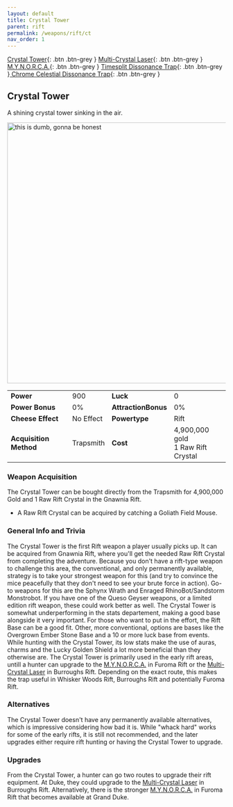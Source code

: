 ```yaml
---
layout: default
title: Crystal Tower
parent: rift
permalink: /weapons/rift/ct
nav_order: 1
---
```

<span class="fs-1">[Crystal Tower](/weapons/rift/ct){: .btn .btn-grey } </span><span class="fs-1">[Multi-Crystal Laser](/weapons/rift/mcl){: .btn .btn-grey } </span> <span class="fs-1">[M.Y.N.O.R.C.A.](/weapons/rift/mynorca){: .btn .btn-grey } </span><span class="fs-1">[ Timesplit Dissonance Trap](/weapons/rift/tdt){: .btn .btn-grey }</span><span class="fs-1">[ Chrome Celestial Dissonance Trap](/weapons/rift/ccdt){: .btn .btn-grey }</span>

## Crystal Tower
A shining crystal tower sinking in the air.

<img src="/assets/images/weapons/ct.png" alt="this is dumb, gonna be honest" width="600">

|||||
|---|---|---|---|
| __Power__ 	| 900 	| __Luck__ 	| 0 	|
| __Power Bonus__ 	| 0% 	|__AttractionBonus__ 	| 0% 	|
| __Cheese Effect__ 	| No Effect 	| __Powertype__ 	| Rift 	|
| __Acquisition Method__ 	| Trapsmith 	| __Cost__ 	| 4,900,000 gold <br> 1 Raw Rift Crystal 	|

### Weapon Acquisition
The Crystal Tower can be bought directly from the Trapsmith for 4,900,000 Gold and 1 Raw Rift Crystal in the Gnawnia Rift.
- A Raw Rift Crystal can be acquired by catching a Goliath Field Mouse.

### General Info and Trivia
The Crystal Tower is the first Rift weapon a player usually picks up. It can be acquired from Gnawnia Rift, where you'll get the needed Raw Rift Crystal from completing the adventure. Because you don't have a rift-type weapon to challenge this area, the conventional, and only permanently available, strategy is to take your strongest weapon for this (and try to convince the mice peacefully that they don't need to see your brute force in action). Go-to weapons for this are the Sphynx Wrath and Enraged RhinoBot/Sandstorm Monstrobot. If you have one of the Queso Geyser weapons, or a limited edition rift weapon, these could work better as well.
The Crystal Tower is somewhat underperforming in the stats departement, making a good base alongside it very important. For those who want to put in the effort, the Rift Base can be a good fit. Other, more conventional, options are bases like the Overgrown Ember Stone Base and a 10 or more luck base from events.
While hunting with the Crystal Tower, its low stats make the use of auras, charms and the Lucky Golden Shield a lot more beneficial than they otherwise are.
The Crystal Tower is primarily used in the early rift areas, untill a hunter can upgrade to the [M.Y.N.O.R.C.A.](/weapons/rift/mynorca) in Furoma Rift or the [Multi-Crystal Laser](/weapons/rift/mcl) in Burroughs Rift. Depending on the exact route, this makes the trap useful in Whisker Woods Rift, Burroughs Rift and potentially Furoma Rift.
### Alternatives
The Crystal Tower doesn't have any permanently available alternatives, which is impressive considering how bad it is. While "whack hard" works for some of the early rifts, it is still not recommended, and the later upgrades either require rift hunting or having the Crystal Tower to upgrade.

### Upgrades
From the Crystal Tower, a hunter can go two routes to upgrade their rift equipment. At Duke, they could upgrade to the [Multi-Crystal Laser](/weapons/rift/mcl) in Burroughs Rift. Alternatively, there is the stronger [M.Y.N.O.R.C.A.](/weapons/rift/mynorca) in Furoma Rift that becomes available at Grand Duke.
